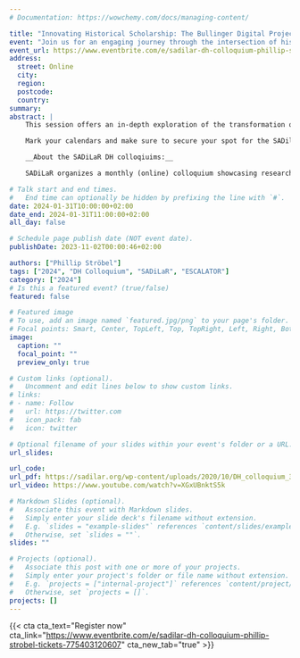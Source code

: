 ```yaml
---
# Documentation: https://wowchemy.com/docs/managing-content/

title: "Innovating Historical Scholarship: The Bullinger Digital Project."
event: "Join us for an engaging journey through the intersection of history, linguistics, and digital technology."
event_url: https://www.eventbrite.com/e/sadilar-dh-colloquium-phillip-strobel-tickets-775403120607
address:
  street: Online
  city:
  region:
  postcode:
  country:
summary: 
abstract: |
    This session offers an in-depth exploration of the transformation of Heinrich Bullinger's vast 12,000-letter corpus into a dynamic, fully digital, and multilingual format. We'll delve into the sophisticated digital workflows that navigate challenges such as code-switching, text normalisation, machine translation, and the automatic recognition of handwritten texts.

    Mark your calendars and make sure to secure your spot for the SADilaR DH Colloquium. Stay tuned for further updates and details on how to join this exciting online event.

    __About the SADiLaR DH colloqiuims:__

    SADiLaR organizes a monthly (online) colloquium showcasing research related to digital humanities. Each month a speaker will present their work in the area of digital humanities.

# Talk start and end times.
#   End time can optionally be hidden by prefixing the line with `#`.
date: 2024-01-31T10:00:00+02:00
date_end: 2024-01-31T11:00:00+02:00
all_day: false

# Schedule page publish date (NOT event date).
publishDate: 2023-11-02T00:00:46+02:00

authors: ["Phillip Ströbel"]
tags: ["2024", "DH Colloquium", "SADiLaR", "ESCALATOR"]
category: ["2024"]
# Is this a featured event? (true/false)
featured: false

# Featured image
# To use, add an image named `featured.jpg/png` to your page's folder. 
# Focal points: Smart, Center, TopLeft, Top, TopRight, Left, Right, BottomLeft, Bottom, BottomRight.
image:
  caption: ""
  focal_point: ""
  preview_only: true

# Custom links (optional).
#   Uncomment and edit lines below to show custom links.
# links:
# - name: Follow
#   url: https://twitter.com
#   icon_pack: fab
#   icon: twitter

# Optional filename of your slides within your event's folder or a URL.
url_slides:

url_code:
url_pdf: https://sadilar.org/wp-content/uploads/2020/10/DH_colloquium_31Jan2024.pdf
url_video: https://www.youtube.com/watch?v=XGxUBnktS5k

# Markdown Slides (optional).
#   Associate this event with Markdown slides.
#   Simply enter your slide deck's filename without extension.
#   E.g. `slides = "example-slides"` references `content/slides/example-slides.md`.
#   Otherwise, set `slides = ""`.
slides: ""

# Projects (optional).
#   Associate this post with one or more of your projects.
#   Simply enter your project's folder or file name without extension.
#   E.g. `projects = ["internal-project"]` references `content/project/deep-learning/index.md`.
#   Otherwise, set `projects = []`.
projects: []
---
```


{{< cta cta_text="Register now" cta_link="https://www.eventbrite.com/e/sadilar-dh-colloquium-phillip-strobel-tickets-775403120607" cta_new_tab="true" >}}

